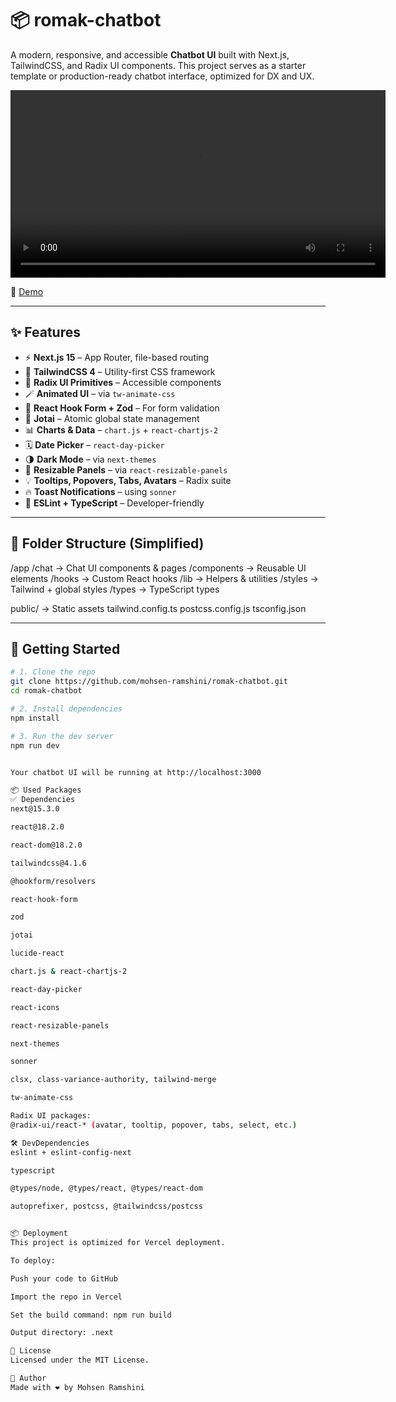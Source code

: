 # 📦 romak-chatbot

A modern, responsive, and accessible **Chatbot UI** built with Next.js, TailwindCSS, and Radix UI components. This project serves as a starter template or production-ready chatbot interface, optimized for DX and UX.

<video src="./assets/demo.mp4" controls width="600"></video>

🔗 [Demo]()

---

## ✨ Features

- ⚡ **Next.js 15** – App Router, file-based routing  
- 🎨 **TailwindCSS 4** – Utility-first CSS framework  
- 🧩 **Radix UI Primitives** – Accessible components  
- 🪄 **Animated UI** – via `tw-animate-css`  
- 🧠 **React Hook Form + Zod** – For form validation  
- 🧬 **Jotai** – Atomic global state management  
- 📊 **Charts & Data** – `chart.js` + `react-chartjs-2`  
- 🗓️ **Date Picker** – `react-day-picker`  
- 🌗 **Dark Mode** – via `next-themes`  
- 🧰 **Resizable Panels** – via `react-resizable-panels`  
- 💡 **Tooltips, Popovers, Tabs, Avatars** – Radix suite  
- 🔥 **Toast Notifications** – using `sonner`  
- 🔧 **ESLint + TypeScript** – Developer-friendly  

---

## 📁 Folder Structure (Simplified)

/app
/chat → Chat UI components & pages
/components → Reusable UI elements
/hooks → Custom React hooks
/lib → Helpers & utilities
/styles → Tailwind + global styles
/types → TypeScript types

public/ → Static assets
tailwind.config.ts
postcss.config.js
tsconfig.json



---

## 🚀 Getting Started

```bash
# 1. Clone the repo
git clone https://github.com/mohsen-ramshini/romak-chatbot.git
cd romak-chatbot

# 2. Install dependencies
npm install

# 3. Run the dev server
npm run dev


Your chatbot UI will be running at http://localhost:3000

📦 Used Packages
✅ Dependencies
next@15.3.0

react@18.2.0

react-dom@18.2.0

tailwindcss@4.1.6

@hookform/resolvers

react-hook-form

zod

jotai

lucide-react

chart.js & react-chartjs-2

react-day-picker

react-icons

react-resizable-panels

next-themes

sonner

clsx, class-variance-authority, tailwind-merge

tw-animate-css

Radix UI packages:
@radix-ui/react-* (avatar, tooltip, popover, tabs, select, etc.)

🛠 DevDependencies
eslint + eslint-config-next

typescript

@types/node, @types/react, @types/react-dom

autoprefixer, postcss, @tailwindcss/postcss


📦 Deployment
This project is optimized for Vercel deployment.

To deploy:

Push your code to GitHub

Import the repo in Vercel

Set the build command: npm run build

Output directory: .next

🧾 License
Licensed under the MIT License.

🙌 Author
Made with ❤️ by Mohsen Ramshini

